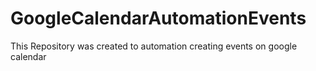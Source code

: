 # GoogleCalendarAutomationEvents
This Repository was created to automation creating events on google calendar
